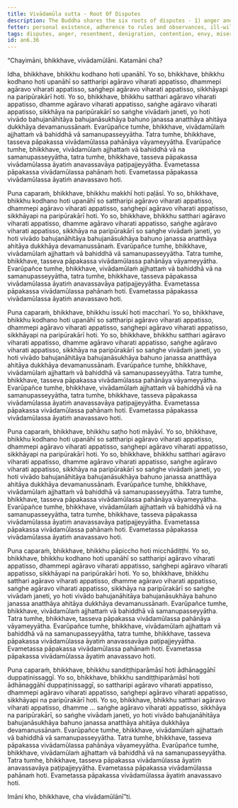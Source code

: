 ```yaml
---
title: Vivādamūla sutta - Root Of Disputes
description: The Buddha shares the six roots of disputes - 1) anger and resentment, 2) denigration and contention, 3) envy and miserliness, 4) deceit and hypocrisy, 5) evil desires and wrong view, 6) clinging to views, holding on to them, and insisting on them - that lead to one not fulfilling the training, to dispute in the community, and to the harm and suffering of many.
fetter: personal existence, adherence to rules and observances, ill-will, conceit, ignorance
tags: disputes, anger, resentment, denigration, contention, envy, miserliness, deceit, hypocrisy, evil desires, wrong view, clinging, views, training, harm, suffering, community, saṅgha, Dhamma, Teacher, respect, deference, politeness, an, an6
id: an6.36
---
```


“Chayimāni, bhikkhave, vivādamūlāni. Katamāni cha?

Idha, bhikkhave, bhikkhu kodhano hoti upanāhī. Yo so, bhikkhave, bhikkhu kodhano hoti upanāhī so sattharipi agāravo viharati appatisso, dhammepi agāravo viharati appatisso, saṅghepi agāravo viharati appatisso, sikkhāyapi na paripūrakārī hoti. Yo so, bhikkhave, bhikkhu satthari agāravo viharati appatisso, dhamme agāravo viharati appatisso, saṅghe agāravo viharati appatisso, sikkhāya na paripūrakārī so saṅghe vivādaṁ janeti, yo hoti vivādo bahujanāhitāya bahujanāsukhāya bahuno janassa anatthāya ahitāya dukkhāya devamanussānaṁ. Evarūpañce tumhe, bhikkhave, vivādamūlaṁ ajjhattaṁ vā bahiddhā vā samanupasseyyātha. Tatra tumhe, bhikkhave, tasseva pāpakassa vivādamūlassa pahānāya vāyameyyātha. Evarūpañce tumhe, bhikkhave, vivādamūlaṁ ajjhattaṁ vā bahiddhā vā na samanupasseyyātha, tatra tumhe, bhikkhave, tasseva pāpakassa vivādamūlassa āyatiṁ anavassavāya paṭipajjeyyātha. Evametassa pāpakassa vivādamūlassa pahānaṁ hoti. Evametassa pāpakassa vivādamūlassa āyatiṁ anavassavo hoti.

Puna caparaṁ, bhikkhave, bhikkhu makkhī hoti paḷāsī. Yo so, bhikkhave, bhikkhu kodhano hoti upanāhī so sattharipi agāravo viharati appatisso, dhammepi agāravo viharati appatisso, saṅghepi agāravo viharati appatisso, sikkhāyapi na paripūrakārī hoti. Yo so, bhikkhave, bhikkhu satthari agāravo viharati appatisso, dhamme agāravo viharati appatisso, saṅghe agāravo viharati appatisso, sikkhāya na paripūrakārī so saṅghe vivādaṁ janeti, yo hoti vivādo bahujanāhitāya bahujanāsukhāya bahuno janassa anatthāya ahitāya dukkhāya devamanussānaṁ. Evarūpañce tumhe, bhikkhave, vivādamūlaṁ ajjhattaṁ vā bahiddhā vā samanupasseyyātha. Tatra tumhe, bhikkhave, tasseva pāpakassa vivādamūlassa pahānāya vāyameyyātha. Evarūpañce tumhe, bhikkhave, vivādamūlaṁ ajjhattaṁ vā bahiddhā vā na samanupasseyyātha, tatra tumhe, bhikkhave, tasseva pāpakassa vivādamūlassa āyatiṁ anavassavāya paṭipajjeyyātha. Evametassa pāpakassa vivādamūlassa pahānaṁ hoti. Evametassa pāpakassa vivādamūlassa āyatiṁ anavassavo hoti.

Puna caparaṁ, bhikkhave, bhikkhu issukī hoti maccharī. Yo so, bhikkhave, bhikkhu kodhano hoti upanāhī so sattharipi agāravo viharati appatisso, dhammepi agāravo viharati appatisso, saṅghepi agāravo viharati appatisso, sikkhāyapi na paripūrakārī hoti. Yo so, bhikkhave, bhikkhu satthari agāravo viharati appatisso, dhamme agāravo viharati appatisso, saṅghe agāravo viharati appatisso, sikkhāya na paripūrakārī so saṅghe vivādaṁ janeti, yo hoti vivādo bahujanāhitāya bahujanāsukhāya bahuno janassa anatthāya ahitāya dukkhāya devamanussānaṁ. Evarūpañce tumhe, bhikkhave, vivādamūlaṁ ajjhattaṁ vā bahiddhā vā samanupasseyyātha. Tatra tumhe, bhikkhave, tasseva pāpakassa vivādamūlassa pahānāya vāyameyyātha. Evarūpañce tumhe, bhikkhave, vivādamūlaṁ ajjhattaṁ vā bahiddhā vā na samanupasseyyātha, tatra tumhe, bhikkhave, tasseva pāpakassa vivādamūlassa āyatiṁ anavassavāya paṭipajjeyyātha. Evametassa pāpakassa vivādamūlassa pahānaṁ hoti. Evametassa pāpakassa vivādamūlassa āyatiṁ anavassavo hoti.

Puna caparaṁ, bhikkhave, bhikkhu saṭho hoti māyāvī. Yo so, bhikkhave, bhikkhu kodhano hoti upanāhī so sattharipi agāravo viharati appatisso, dhammepi agāravo viharati appatisso, saṅghepi agāravo viharati appatisso, sikkhāyapi na paripūrakārī hoti. Yo so, bhikkhave, bhikkhu satthari agāravo viharati appatisso, dhamme agāravo viharati appatisso, saṅghe agāravo viharati appatisso, sikkhāya na paripūrakārī so saṅghe vivādaṁ janeti, yo hoti vivādo bahujanāhitāya bahujanāsukhāya bahuno janassa anatthāya ahitāya dukkhāya devamanussānaṁ. Evarūpañce tumhe, bhikkhave, vivādamūlaṁ ajjhattaṁ vā bahiddhā vā samanupasseyyātha. Tatra tumhe, bhikkhave, tasseva pāpakassa vivādamūlassa pahānāya vāyameyyātha. Evarūpañce tumhe, bhikkhave, vivādamūlaṁ ajjhattaṁ vā bahiddhā vā na samanupasseyyātha, tatra tumhe, bhikkhave, tasseva pāpakassa vivādamūlassa āyatiṁ anavassavāya paṭipajjeyyātha. Evametassa pāpakassa vivādamūlassa pahānaṁ hoti. Evametassa pāpakassa vivādamūlassa āyatiṁ anavassavo hoti.

Puna caparaṁ, bhikkhave, bhikkhu pāpiccho hoti micchādiṭṭhi. Yo so, bhikkhave, bhikkhu kodhano hoti upanāhī so sattharipi agāravo viharati appatisso, dhammepi agāravo viharati appatisso, saṅghepi agāravo viharati appatisso, sikkhāyapi na paripūrakārī hoti. Yo so, bhikkhave, bhikkhu satthari agāravo viharati appatisso, dhamme agāravo viharati appatisso, saṅghe agāravo viharati appatisso, sikkhāya na paripūrakārī so saṅghe vivādaṁ janeti, yo hoti vivādo bahujanāhitāya bahujanāsukhāya bahuno janassa anatthāya ahitāya dukkhāya devamanussānaṁ. Evarūpañce tumhe, bhikkhave, vivādamūlaṁ ajjhattaṁ vā bahiddhā vā samanupasseyyātha. Tatra tumhe, bhikkhave, tasseva pāpakassa vivādamūlassa pahānāya vāyameyyātha. Evarūpañce tumhe, bhikkhave, vivādamūlaṁ ajjhattaṁ vā bahiddhā vā na samanupasseyyātha, tatra tumhe, bhikkhave, tasseva pāpakassa vivādamūlassa āyatiṁ anavassavāya paṭipajjeyyātha. Evametassa pāpakassa vivādamūlassa pahānaṁ hoti. Evametassa pāpakassa vivādamūlassa āyatiṁ anavassavo hoti.

Puna caparaṁ, bhikkhave, bhikkhu sandiṭṭhiparāmāsī hoti ādhānaggāhī duppaṭinissaggī. Yo so, bhikkhave, bhikkhu sandiṭṭhiparāmāsī hoti ādhānaggāhī duppaṭinissaggī, so sattharipi agāravo viharati appatisso, dhammepi agāravo viharati appatisso, saṅghepi agāravo viharati appatisso, sikkhāyapi na paripūrakārī hoti. Yo so, bhikkhave, bhikkhu satthari agāravo viharati appatisso, dhamme … saṅghe agāravo viharati appatisso, sikkhāya na paripūrakārī, so saṅghe vivādaṁ janeti, yo hoti vivādo bahujanāhitāya bahujanāsukhāya bahuno janassa anatthāya ahitāya dukkhāya devamanussānaṁ. Evarūpañce tumhe, bhikkhave, vivādamūlaṁ ajjhattaṁ vā bahiddhā vā samanupasseyyātha. Tatra tumhe, bhikkhave, tasseva pāpakassa vivādamūlassa pahānāya vāyameyyātha. Evarūpañce tumhe, bhikkhave, vivādamūlaṁ ajjhattaṁ vā bahiddhā vā na samanupasseyyātha. Tatra tumhe, bhikkhave, tasseva pāpakassa vivādamūlassa āyatiṁ anavassavāya paṭipajjeyyātha. Evametassa pāpakassa vivādamūlassa pahānaṁ hoti. Evametassa pāpakassa vivādamūlassa āyatiṁ anavassavo hoti.

Imāni kho, bhikkhave, cha vivādamūlānī”ti.